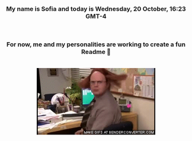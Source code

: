 


<div align="center">
<h3 >My name is Sofia and today is Wednesday, 20 October, 16:23 GMT-4</h3><br>
<h3 >For now, me and my personalities are working to create a fun Readme 👋
</h3><br>
<img src='img/dwight.gif' alt='working...'/>
</div>
